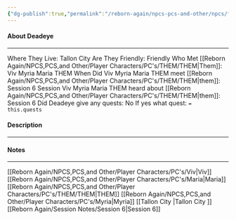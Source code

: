```yaml
---
{"dg-publish":true,"permalink":"/reborn-again/npcs-pcs-and-other/npcs/friendly/deadeye/"}
---
```



#### About Deadeye
---
Where They Live: Tallon City 
Are They Friendly: Friendly 
Who Met [[Reborn Again/NPCS,PCS,and Other/Player Characters/PC's/THEM/THEM\|Them]]: Viv Myria Maria THEM
When Did Viv Myria Maria THEM meet [[Reborn Again/NPCS,PCS,and Other/Player Characters/PC's/THEM/THEM\|them]]: Session 6
Session Viv Myria Maria THEM heard about [[Reborn Again/NPCS,PCS,and Other/Player Characters/PC's/THEM/THEM\|them]]: Session 6
Did Deadeye give any quests: No
	If yes what quest: `= this.quests`


#### Description


---

#### Notes
---
[[Reborn Again/NPCS,PCS,and Other/Player Characters/PC's/Viv\|Viv]]
[[Reborn Again/NPCS,PCS,and Other/Player Characters/PC's/Maria\|Maria]]
[[Reborn Again/NPCS,PCS,and Other/Player Characters/PC's/THEM/THEM\|THEM]]
[[Reborn Again/NPCS,PCS,and Other/Player Characters/PC's/Myria\|Myria]]
[[Tallon City \|Tallon City ]]
[[Reborn Again/Session Notes/Session 6\|Session 6]]


